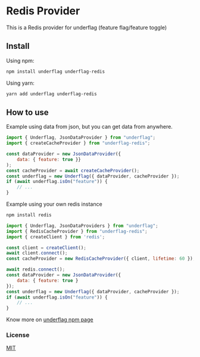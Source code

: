 
# Redis Provider

This is a Redis provider for underflag (feature flag/feature toggle)

## Install

Using npm:

```bash
npm install underflag underflag-redis
```

Using yarn:

```bash
yarn add underflag underflag-redis
```

## How to use

Example using data from json, but you can get data from anywhere.

```js
import { Underflag, JsonDataProvider } from "underflag";
import { createCacheProvider } from "underflag-redis";

const dataProvider = new JsonDataProvider({ 
    data: { feature: true }}
);
const cacheProvider = await createCacheProvider();
const underflag = new Underflag({ dataProvider, cacheProvider });
if (await underflag.isOn("feature")) {
    // ...
}
```

Example using your own redis instance

```bash
npm install redis
```

```js
import { Underflag, JsonDataProviders } from "underflag";
import { RedisCacheProvider } from "underflag-redis";
import { createClient } from 'redis';

const client = createClient();
await client.connect();
const cacheProvider = new RedisCacheProvider({ client, lifetime: 60 });

await redis.connect();
const dataProvider = new JsonDataProvider({ 
    data: { feature: true }
});
const underflag = new Underflag({ dataProvider, cacheProvider });
if (await underflag.isOn("feature")) {
    // ...
}
```

Know more on [underflag npm page](https://www.npmjs.com/package/underflag)

### License

[MIT](LICENSE)